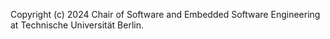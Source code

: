 Copyright (c) 2024 Chair of Software and Embedded Software Engineering at Technische Universität Berlin.
